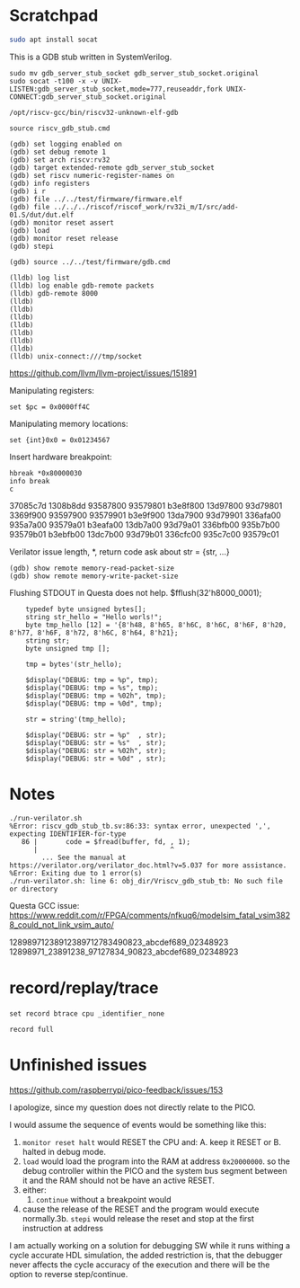 # Scratchpad

```sh
sudo apt install socat
```

This is a GDB stub written in SystemVerilog.

```
sudo mv gdb_server_stub_socket gdb_server_stub_socket.original
sudo socat -t100 -x -v UNIX-LISTEN:gdb_server_stub_socket,mode=777,reuseaddr,fork UNIX-CONNECT:gdb_server_stub_socket.original
```



```gdb
/opt/riscv-gcc/bin/riscv32-unknown-elf-gdb

source riscv_gdb_stub.cmd

(gdb) set logging enabled on
(gdb) set debug remote 1
(gdb) set arch riscv:rv32
(gdb) target extended-remote gdb_server_stub_socket
(gdb) set riscv numeric-register-names on
(gdb) info registers
(gdb) i r
(gdb) file ../../test/firmware/firmware.elf
(gdb) file ../../../riscof/riscof_work/rv32i_m/I/src/add-01.S/dut/dut.elf
(gdb) monitor reset assert
(gdb) load
(gdb) monitor reset release
(gdb) stepi

(gdb) source ../../test/firmware/gdb.cmd
```

```lldb
(lldb) log list
(lldb) log enable gdb-remote packets
(lldb) gdb-remote 8000
(lldb) 
(lldb) 
(lldb) 
(lldb) 
(lldb) 
(lldb) 
(lldb) 
(lldb) unix-connect:///tmp/socket
```
https://github.com/llvm/llvm-project/issues/151891


Manipulating registers:

```gdb
set $pc = 0x0000ff4C
```

Manipulating memory locations:

```gdb
set {int}0x0 = 0x01234567

```

Insert hardware breakpoint:

```gdb
hbreak *0x80000030
info break
c
```

37085c7d
1308b8dd
93587800
93579801
b3e8f800
13d97800
93d79801
3369f900
93597900
93579901
b3e9f900
13da7900
93d79901
336afa00
935a7a00
93579a01
b3eafa00
13db7a00
93d79a01
336bfb00
935b7b00
93579b01
b3ebfb00
13dc7b00
93d79b01
336cfc00
935c7c00
93579c01

Verilator issue
length, *, return code
ask about str = {str, ...}


```
(gdb) show remote memory-read-packet-size
(gdb) show remote memory-write-packet-size
```

Flushing STDOUT in Questa does not help.
$fflush(32'h8000_0001);

```
    typedef byte unsigned bytes[];
    string str_hello = "Hello worls!";
    byte tmp_hello [12] = '{8'h48, 8'h65, 8'h6C, 8'h6C, 8'h6F, 8'h20, 8'h77, 8'h6F, 8'h72, 8'h6C, 8'h64, 8'h21};
    string str;
    byte unsigned tmp [];

    tmp = bytes'(str_hello);

    $display("DEBUG: tmp = %p", tmp);
    $display("DEBUG: tmp = %s", tmp);
    $display("DEBUG: tmp = %02h", tmp);
    $display("DEBUG: tmp = %0d", tmp);

    str = string'(tmp_hello);

    $display("DEBUG: str = %p"  , str);
    $display("DEBUG: str = %s"  , str);
    $display("DEBUG: str = %02h", str);
    $display("DEBUG: str = %0d" , str);
```

# Notes

```
./run-verilator.sh
%Error: riscv_gdb_stub_tb.sv:86:33: syntax error, unexpected ',', expecting IDENTIFIER-for-type
   86 |       code = $fread(buffer, fd, , 1);
      |                                 ^
        ... See the manual at https://verilator.org/verilator_doc.html?v=5.037 for more assistance.
%Error: Exiting due to 1 error(s)
./run-verilator.sh: line 6: obj_dir/Vriscv_gdb_stub_tb: No such file or directory
```


Questa GCC issue:
https://www.reddit.com/r/FPGA/comments/nfkuq6/modelsim_fatal_vsim3828_could_not_link_vsim_auto/

12898971238912389712783490823_abcdef689_02348923
12898971_23891238_97127834_90823_abcdef689_02348923

# record/replay/trace

`set record btrace cpu _identifier_` `none`

`record full`

# Unfinished issues

https://github.com/raspberrypi/pico-feedback/issues/153

I apologize, since my question does not directly relate to the PICO.

I would assume the sequence of events would be something like this:
1. `monitor reset halt` would RESET the CPU and:
   A. keep it RESET or
   B. halted in debug mode.
2. `load` would load the program into the RAM at address `0x20000000`. so the debug controller within the PICO and the system bus segment between it and the RAM should not be have an active RESET.
3. either:
    1. `continue` without a breakpoint would 
5.  cause the release of the RESET and the program would execute normally.3b. `stepi` would release the reset and stop at the first instruction at address

I am actually working on a solution for debugging SW while it runs withing a cycle accurate HDL simulation, the added restriction is, that the debugger never affects the cycle accuracy of the execution and there will be the option to reverse step/continue.